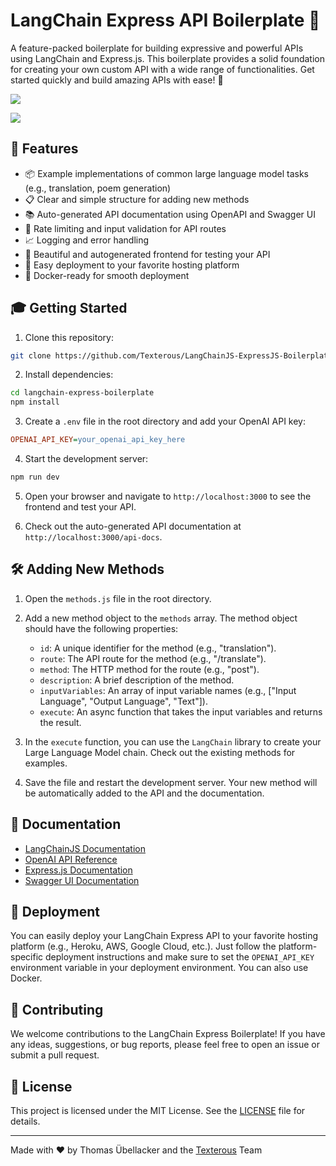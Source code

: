 # LangChain Express API Boilerplate 🚀

A feature-packed boilerplate for building expressive and powerful APIs using LangChain and Express.js. This boilerplate provides a solid foundation for creating your own custom API with a wide range of functionalities. Get started quickly and build amazing APIs with ease! 🎉

![](https://raw.githubusercontent.com/Texterous/LangChainJS-ExpressJS-Boilerplate/boilerplate.gif)

![](https://raw.githubusercontent.com/Texterous/LangChainJS-ExpressJS-Boilerplate/openapi.gif)

## 🌈 Features

- 📦 Example implementations of common large language model tasks (e.g., translation, poem generation)
- 📋 Clear and simple structure for adding new methods
- 📚 Auto-generated API documentation using OpenAPI and Swagger UI
- 🚦 Rate limiting and input validation for API routes
- 📈 Logging and error handling
- 🎨 Beautiful and autogenerated frontend for testing your API
- 🚀 Easy deployment to your favorite hosting platform
- 🐳 Docker-ready for smooth deployment

## 🎓 Getting Started

1. Clone this repository:

```bash
git clone https://github.com/Texterous/LangChainJS-ExpressJS-Boilerplate.git
```

2. Install dependencies:

```bash
cd langchain-express-boilerplate
npm install
```

3. Create a `.env` file in the root directory and add your OpenAI API key:

```ini
OPENAI_API_KEY=your_openai_api_key_here
```

4. Start the development server:

```bash
npm run dev
```

5. Open your browser and navigate to `http://localhost:3000` to see the frontend and test your API.

6. Check out the auto-generated API documentation at `http://localhost:3000/api-docs`.

## 🛠 Adding New Methods

1. Open the `methods.js` file in the root directory.

2. Add a new method object to the `methods` array. The method object should have the following properties:

   - `id`: A unique identifier for the method (e.g., "translation").
   - `route`: The API route for the method (e.g., "/translate").
   - `method`: The HTTP method for the route (e.g., "post").
   - `description`: A brief description of the method.
   - `inputVariables`: An array of input variable names (e.g., ["Input Language", "Output Language", "Text"]).
   - `execute`: An async function that takes the input variables and returns the result.

3. In the `execute` function, you can use the `LangChain` library to create your Large Language Model chain. Check out the existing methods for examples.

4. Save the file and restart the development server. Your new method will be automatically added to the API and the documentation.

## 📖 Documentation

- [LangChainJS Documentation](https://js.langchain.com/docs/)
- [OpenAI API Reference](https://beta.openai.com/docs/api-reference/introduction)
- [Express.js Documentation](https://expressjs.com/)
- [Swagger UI Documentation](https://swagger.io/tools/swagger-ui/)

## 🚢 Deployment

You can easily deploy your LangChain Express API to your favorite hosting platform (e.g., Heroku, AWS, Google Cloud, etc.). Just follow the platform-specific deployment instructions and make sure to set the `OPENAI_API_KEY` environment variable in your deployment environment. You can also use Docker.

## 🤝 Contributing

We welcome contributions to the LangChain Express Boilerplate! If you have any ideas, suggestions, or bug reports, please feel free to open an issue or submit a pull request.

## 📃 License

This project is licensed under the MIT License. See the [LICENSE](./LICENSE) file for details.

---------------------------------------

Made with ❤️ by Thomas Übellacker and the [Texterous](https://texterous.com) Team